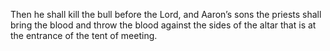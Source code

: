 Then he shall kill the bull before the Lord, and Aaron’s sons the priests shall bring the blood and throw the blood against the sides of the altar that is at the entrance of the tent of meeting.
